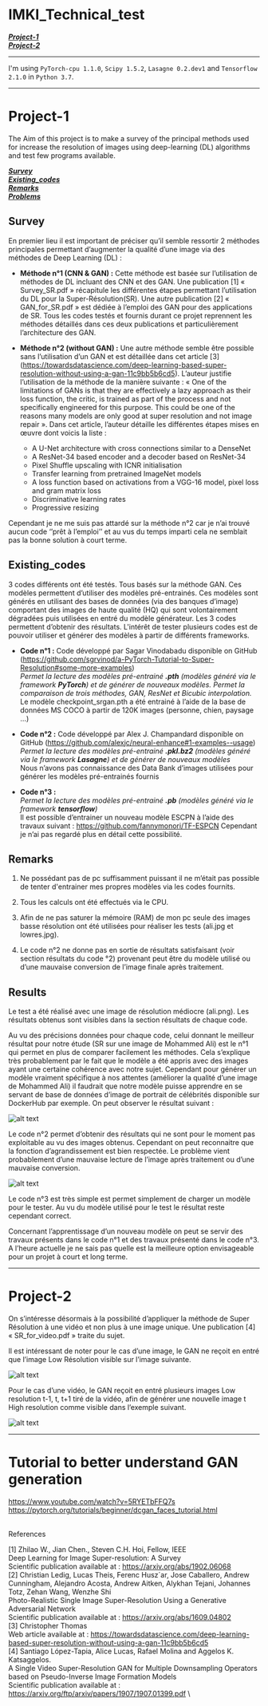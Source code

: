 # IMKI_Technical_test
[***Project-1***](https://github.com/Idelcads/IMKI_Technical_test#Project-1) \
[***Project-2***](https://github.com/Idelcads/IMKI_Technical_test#Project-2) 

---

I'm using `PyTorch-cpu 1.1.0`, `Scipy 1.5.2`, `Lasagne 0.2.dev1` and `Tensorflow 2.1.0` in `Python 3.7`.

---
# Project-1
The Aim of this project is to make a survey of the principal methods used for increase the resolution of images using deep-learning (DL) algorithms and test few programs available. 

[***Survey***](https://github.com/Idelcads/IMKI_Technical_test#Survey) \
[***Existing_codes***](https://github.com/Idelcads/IMKI_Technical_test#Existing_codes) \
[***Remarks***](https://github.com/Idelcads/IMKI_Technical_test#Remarks) \
[***Problems***](https://github.com/Idelcads/IMKI_Technical_test#Problems) 


## Survey
En premier lieu il est important de préciser qu’il semble ressortir 2 méthodes principales permettant d’augmenter la qualité d’une image via des méthodes de Deep Learning (DL) : 

* **Méthode n°1 (CNN & GAN) :** Cette méthode est basée sur l’utilisation de méthodes de DL incluant des CNN et des GAN. Une publication [1] « Survey_SR.pdf » récapitule les différentes étapes permettant l’utilisation du DL pour la Super-Résolution(SR). Une autre publication [2] « GAN_for_SR.pdf » est dédiée à l’emploi des GAN pour des applications de SR. Tous les codes testés et fournis durant ce projet reprennent les méthodes détaillés dans ces deux publications et particulièrement l’architecture des GAN. 

* **Méthode n°2 (without GAN) :** Une autre méthode semble être possible sans l’utilisation d’un GAN et est détaillée dans cet article [3] (https://towardsdatascience.com/deep-learning-based-super-resolution-without-using-a-gan-11c9bb5b6cd5). L’auteur justifie l’utilisation de la méthode de la manière suivante :   «  One of the limitations of GANs is that they are effectively a lazy approach as their loss function, the critic, is trained as part of the process and not specifically engineered for this purpose. This could be one of the reasons many models are only good at super resolution and not image repair ». Dans cet article, l’auteur détaille les différentes étapes mises en œuvre dont voicis la liste :
  * A U-Net architecture with cross connections similar to a DenseNet
  * A ResNet-34 based encoder and a decoder based on ResNet-34
  * Pixel Shuffle upscaling with ICNR initialisation
  * Transfer learning from pretrained ImageNet models
  * A loss function based on activations from a VGG-16 model, pixel loss and gram matrix loss
  * Discriminative learning rates
  * Progressive resizing 
 
Cependant je ne me suis pas attardé sur la méthode n°2 car je n’ai trouvé aucun code ‘’prêt à l’emploi’’ et au vus du temps imparti cela ne semblait pas la bonne solution à court terme. 


## Existing_codes

3 codes différents ont été testés. Tous basés sur la méthode GAN. Ces modèles permettent d’utiliser des modèles pré-entrainés. Ces modèles sont générés en utilisant des bases de données (via des banques d’image) comportant des images de haute qualité (HQ) qui sont volontairement dégradées puis utilisées en entré du modèle générateur. Les 3 codes permettent d’obtenir des résultats. L'intérêt de tester plusieurs codes est de pouvoir utiliser et générer des modèles à partir de différents frameworks.

* **Code n°1 :** Code développé par Sagar Vinodabadu disponible on GitHub (https://github.com/sgrvinod/a-PyTorch-Tutorial-to-Super-Resolution#some-more-examples) \
*Permet la lecture des modèles pré-entrainé **.pth** (modèles généré via le framework **PyTorch**) et de générer de nouveaux modèles. Permet la comparaison de trois méthodes, GAN, ResNet et Bicubic interpolation.*\
Le modèle checkpoint_srgan.pth a été entrainé à l’aide de la base de données MS COCO à partir de 120K images (personne, chien, paysage …)

* **Code n°2 :** Code développé par Alex J. Champandard disponible on GitHub (https://github.com/alexjc/neural-enhance#1-examples--usage) \
*Permet la lecture des modèles pré-entrainé **.pkl.bz2** (modèles généré via le framework **Lasagne**) et de générer de nouveaux modèles*\
Nous n’avons pas connaissance des Data Bank d’images utilisées pour générer les modèles pré-entrainés fournis

* **Code n°3 :** \
*Permet la lecture des modèles pré-entrainé **.pb** (modèles généré via le framework **tensorflow**)*\
Il est possible d’entrainer un nouveau modèle ESCPN à l’aide des travaux suivant : https://github.com/fannymonori/TF-ESPCN Cependant je n’ai pas regardé plus en détail cette possibilité. 

## Remarks

1. Ne possédant pas de pc suffisamment puissant il ne m’était pas possible de tenter d'entrainer mes propres modèles via les codes fournits.

2. Tous les calculs ont été effectués via le CPU.

3. Afin de ne pas saturer la mémoire (RAM) de mon pc seule des images basse résolution ont été utilisées pour réaliser les tests (ali.jpg et lowres.jpg).

4. Le code n°2 ne donne pas en sortie de résultats satisfaisant (voir section résultats du code °2) provenant peut être du modèle utilisé ou d’une mauvaise conversion de l’image finale après traitement.


## Results

Le test a été réalisé avec une image de résolution médiocre (ali.png). Les résultats obtenus sont visibles dans la section résultats de chaque code. 

Au vu des précisions données pour chaque code, celui donnant le meilleur résultat pour notre étude (SR sur une image de Mohammed Ali) est le n°1 qui permet en plus de comparer facilement les méthodes. Cela s’explique très probablement par le fait que le modèle a été appris avec des images ayant une certaine cohérence avec notre sujet. Cependant pour générer un modèle vraiment spécifique à nos attentes (améliorer la qualité d’une image de Mohammed Ali) il faudrait que notre modèle puisse apprendre en se servant de base de données d’image de portrait de célébrités disponible sur DockerHub par exemple. On peut observer le résultat suivant :  

![alt text](https://github.com/Idelcads/IMKI_Technical_test/blob/main/Images_readme/result_code1.bmp)

Le code n°2 permet d’obtenir des résultats qui ne sont pour le moment pas exploitable au vu des images obtenus. Cependant on peut reconnaitre que la fonction d’agrandissement est bien respectée. Le problème vient probablement d’une mauvaise lecture de l’image après traitement ou d’une mauvaise conversion. 

![alt text](https://github.com/Idelcads/IMKI_Technical_test/blob/main/Images_readme/result_code2.png)

Le code n°3 est très simple est permet simplement de charger un modèle pour le tester. Au vu du modèle utilisé pour le test le résultat reste cependant correct. 

Concernant l’apprentissage d’un nouveau modèle on peut se servir des travaux présents dans le code n°1 et des travaux présenté dans le code n°3. A l’heure actuelle je ne sais pas quelle est la meilleure option envisageable pour un projet à court et long terme.   


---

# Project-2

On s’intéresse désormais à la possibilité d’appliquer la méthode de Super Résolution à une vidéo et non plus à une image unique. Une publication [4] « SR_for_video.pdf » traite du sujet.

Il est intéressant de noter pour le cas d’une image, le GAN ne reçoit en entré que l’image Low Résolution visible sur l’image suivante.

![alt text](https://github.com/Idelcads/IMKI_Technical_test/blob/main/Images_readme/1.png)

Pour le cas d’une vidéo, le GAN reçoit en entré plusieurs images Low resolution t-1, t, t+1 tiré de la vidéo, afin de générer une nouvelle image t High resolution comme visible dans l’exemple suivant.

![alt text](https://github.com/Idelcads/IMKI_Technical_test/blob/main/Images_readme/2.png)

---

# Tutorial to better understand GAN generation

https://www.youtube.com/watch?v=5RYETbFFQ7s \
https://pytorch.org/tutorials/beginner/dcgan_faces_tutorial.html

\
References

[1] Zhilao W., Jian Chen., Steven C.H. Hoi, Fellow, IEEE \
Deep Learning for Image Super-resolution: A Survey \
Scientific publication available at : https://arxiv.org/abs/1902.06068 \
[2] Christian Ledig, Lucas Theis, Ferenc Husz´ar, Jose Caballero, Andrew Cunningham, Alejandro Acosta, Andrew Aitken, Alykhan Tejani, Johannes Totz, Zehan Wang, Wenzhe Shi \
Photo-Realistic Single Image Super-Resolution Using a Generative Adversarial Network \
Scientific publication available at : https://arxiv.org/abs/1609.04802 \
[3] Christopher Thomas \
Web article available at : https://towardsdatascience.com/deep-learning-based-super-resolution-without-using-a-gan-11c9bb5b6cd5 \
[4] Santiago López-Tapia, Alice Lucas, Rafael Molina and Aggelos K. Katsaggelos. \
A Single Video Super-Resolution GAN for Multiple Downsampling Operators based on Pseudo-Inverse Image Formation Models \
Scientific publication available at : https://arxiv.org/ftp/arxiv/papers/1907/1907.01399.pdf \
